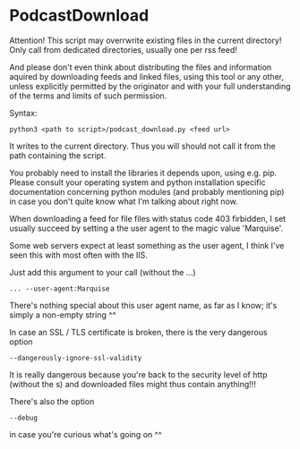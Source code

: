 # PodcastDownload

Attention! This script may overrwrite existing files in the current directory! Only call from dedicated directories, usually one per rss feed!

And please don't even think about distributing the files and information aquired by downloading feeds and linked files, using this tool or any other, unless explicitly permitted by the originator and with your full understanding of the terms and limits of such permission.

Syntax:

    python3 <path to script>/podcast_download.py <feed url>

It writes to the current directory. Thus you will should not call it from the path containing the script.

You probably need to install the libraries it depends upon, using e.g. pip. Please consult your operating system and python installation specific documentation concerning python modules (and probably mentioning pip) in case you don't quite know what I'm talking about right now.

When downloading a feed for file files with status code 403 firbidden, I set usually succeed by setting a the user agent to the magic value 'Marquise'.

Some web servers expect at least something as the user agent, I think I've seen this with most often with the IIS.

Just add this argument to your call (without the ...)

    ... --user-agent:Marquise

There's nothing special about this user agent name, as far as I know; it's simply a non-empty string ^^

In case an SSL / TLS certificate is broken, there is the very dangerous option

    --dangerously-ignore-ssl-validity

It is really dangerous because you're back to the security level of http (without the s) and downloaded files might thus contain anything!!!

There's also the option

    --debug

in case you're curious what's going on ^^
